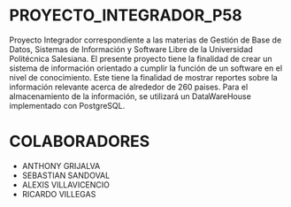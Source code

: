 # PROYECTO_INTEGRADOR_P58
Proyecto Integrador correspondiente a las materias de Gestión de Base de Datos, Sistemas de Información y Software Libre de la Universidad Politécnica Salesiana. El presente 
proyecto tiene la finalidad de crear un sistema de información orientado a cumplir la función de un software en el nivel de conocimiento. Este tiene la finalidad de mostrar 
reportes sobre la información relevante acerca de alrededor de 260 paises. Para el almacenamiento de la información, se utilizará un DataWareHouse implementado con PostgreSQL.

# COLABORADORES
<ul>
  <li>ANTHONY GRIJALVA</li>
  <li>SEBASTIAN SANDOVAL</li>
  <li>ALEXIS VILLAVICENCIO</li>
  <li>RICARDO VILLEGAS</li>
</ul> 
